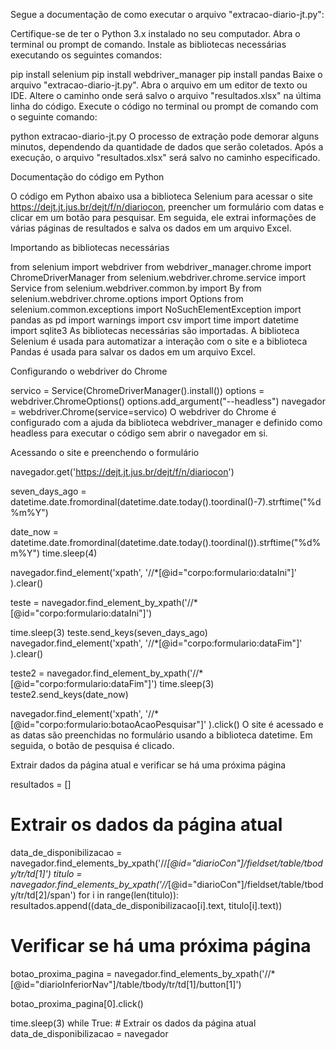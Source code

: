 Segue a documentação de como executar o arquivo "extracao-diario-jt.py":

Certifique-se de ter o Python 3.x instalado no seu computador.
Abra o terminal ou prompt de comando.
Instale as bibliotecas necessárias executando os seguintes comandos:

pip install selenium
pip install webdriver_manager
pip install pandas
Baixe o arquivo "extracao-diario-jt.py".
Abra o arquivo em um editor de texto ou IDE.
Altere o caminho onde será salvo o arquivo "resultados.xlsx" na última linha do código.
Execute o código no terminal ou prompt de comando com o seguinte comando:

python extracao-diario-jt.py
O processo de extração pode demorar alguns minutos, dependendo da quantidade de dados que serão coletados.
Após a execução, o arquivo "resultados.xlsx" será salvo no caminho especificado.



Documentação do código em Python

O código em Python abaixo usa a biblioteca Selenium para acessar o site https://dejt.jt.jus.br/dejt/f/n/diariocon, preencher um formulário com datas e clicar em um botão para pesquisar. Em seguida, ele extrai informações de várias páginas de resultados e salva os dados em um arquivo Excel.

Importando as bibliotecas necessárias


from selenium import webdriver
from webdriver_manager.chrome import ChromeDriverManager
from selenium.webdriver.chrome.service import Service
from selenium.webdriver.common.by import By
from selenium.webdriver.chrome.options import Options
from selenium.common.exceptions import NoSuchElementException
import pandas as pd
import warnings
import csv
import time
import datetime
import sqlite3
As bibliotecas necessárias são importadas. A biblioteca Selenium é usada para automatizar a interação com o site e a biblioteca Pandas é usada para salvar os dados em um arquivo Excel.

Configurando o webdriver do Chrome


servico = Service(ChromeDriverManager().install())
options = webdriver.ChromeOptions()
options.add_argument("--headless")
navegador = webdriver.Chrome(service=servico)
O webdriver do Chrome é configurado com a ajuda da biblioteca webdriver_manager e definido como headless para executar o código sem abrir o navegador em si.

Acessando o site e preenchendo o formulário


navegador.get('https://dejt.jt.jus.br/dejt/f/n/diariocon')

seven_days_ago = datetime.date.fromordinal(datetime.date.today().toordinal()-7).strftime("%d%m%Y")

date_now = datetime.date.fromordinal(datetime.date.today().toordinal()).strftime("%d%m%Y")
time.sleep(4)

navegador.find_element('xpath', '//*[@id="corpo:formulario:dataIni"]'
                        ).clear()

teste = navegador.find_element_by_xpath('//*[@id="corpo:formulario:dataIni"]')

time.sleep(3)
teste.send_keys(seven_days_ago)
navegador.find_element('xpath', '//*[@id="corpo:formulario:dataFim"]'
                        ).clear()

teste2 = navegador.find_element_by_xpath('//*[@id="corpo:formulario:dataFim"]')
time.sleep(3)
teste2.send_keys(date_now)

navegador.find_element('xpath', '//*[@id="corpo:formulario:botaoAcaoPesquisar"]'
                        ).click()
O site é acessado e as datas são preenchidas no formulário usando a biblioteca datetime. Em seguida, o botão de pesquisa é clicado.

Extrair dados da página atual e verificar se há uma próxima página


resultados = []

# Extrair os dados da página atual
data_de_disponibilizacao = navegador.find_elements_by_xpath('//*[@id="diarioCon"]/fieldset/table/tbody/tr/td[1]')
titulo = navegador.find_elements_by_xpath('//*[@id="diarioCon"]/fieldset/table/tbody/tr/td[2]/span')
for i in range(len(titulo)):
    resultados.append((data_de_disponibilizacao[i].text, titulo[i].text))

# Verificar se há uma próxima página
botao_proxima_pagina = navegador.find_elements_by_xpath('//*[@id="diarioInferiorNav"]/table/tbody/tr/td[1]/button[1]')

botao_proxima_pagina[0].click()

time.sleep(3)
while True:
    # Extrair os dados da página atual
    data_de_disponibilizacao = navegador
